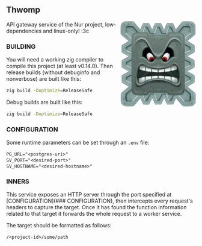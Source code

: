 ## Thwomp

<img src="./docs/media/thwomp.webp" alt="super mario thwomp"
align="right" width="200" />

API gateway service of the Nur project, low-dependencies and
linux-only! :3c

### BUILDING

You will need a working zig compiler to compile this project (at least
v0.14.0). Then release builds (without debuginfo and nonverbose) are
built like this:

```sh
zig build -Doptimize=ReleaseSafe
```

Debug builds are built like this:

```sh
zig build -Doptimize=ReleaseSafe
```

### CONFIGURATION

Some runtime parameters can be set through an `.env` file:

```
PG_URL="<postgres-uri>"
SV_PORT="<desired-port>"
SV_HOSTNAME="<desired-hostname>"
```

### INNERS

This service exposes an HTTP server through the port specified at
[CONFIGURATION](### CONFIGURATION), then intercepts every request's
headers to capture the target. Once it has found the function
information related to that target it forwards the whole request to a
worker service.

The target should be formatted as follows:

```
/<project-id>/some/path
```



